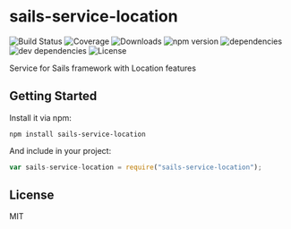 # sails-service-location

![Build Status](https://img.shields.io/travis/ghaiklor/sails-service-location.svg) ![Coverage](https://img.shields.io/coveralls/ghaiklor/sails-service-location.svg) ![Downloads](https://img.shields.io/npm/dm/sails-service-location.svg) ![npm version](https://img.shields.io/npm/v/sails-service-location.svg) ![dependencies](https://img.shields.io/david/ghaiklor/sails-service-location.svg) ![dev dependencies](https://img.shields.io/david/dev/ghaiklor/sails-service-location.svg) ![License](https://img.shields.io/npm/l/sails-service-location.svg)

Service for Sails framework with Location features

## Getting Started

Install it via npm:

```shell
npm install sails-service-location
```

And include in your project:

```javascript
var sails-service-location = require("sails-service-location");
```

## License

MIT
